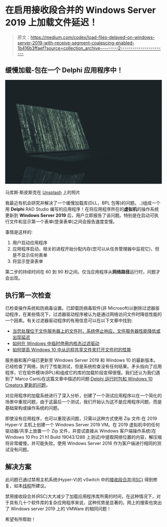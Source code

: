 # 在启用接收段合并的 Windows Server 2019 上加载文件延迟！

> 原文：<https://medium.com/codex/load-files-delayed-on-windows-server-2019-with-receive-segment-coalescing-enabled-1b416b3ffaef?source=collection_archive---------2----------------------->

## 缓慢加载-包在一个 Delphi 应用程序中！

![](img/405f7734b533f45a91bee941cff1b675.png)

马库斯·斯皮斯克在 [Unsplash](https://unsplash.com?utm_source=medium&utm_medium=referral) 上的照片

我最近有机会研究并解决了一个缓慢加载库(DLL，BPL 包等)的问题。..)组成一个用 **Delphi** RAD Studio 编写的应用程序！在将应用程序所在的**虚拟机**的操作系统更新到 **Windows Server 2019** 后，用户立即报告了该问题。特别是在启动可执行文件和显示第一个表单(登录表单)之间会报告速度变慢。

事情是这样的:

1.  用户启动应用程序
2.  应用程序启动，相关的进程开始分配内存(您可以从任务管理器中监视它)，但是不显示任何表单
3.  将显示登录表单

第二步的持续时间在 60 到 90 秒之间。仅当应用程序从**网络路径**运行时，问题才会出现。

## 执行第一次检查

已检查操作系统和防病毒设置。已卸载防病毒软件(非 Microsoft)以删除过滤器驱动程序，在某些情况下，过滤器驱动程序被认为是通过网络访问文件时降低性能的一个因素。有关过滤器驱动程序的有用信息可以在以下文章中找到:

*   [当您处理位于文件服务器上的文件时，系统停止响应、文件服务器性能降低或出现延迟](https://docs.microsoft.com/en-us/troubleshoot/windows-server/performance/slow-performance-file-server)
*   [如何在 Windows 中临时停用内核态过滤驱动](https://docs.microsoft.com/en-us/troubleshoot/windows-server/performance/deactivate-kernel-mode-filter-driver)
*   [如何提高 Windows 10 中从远程共享文件夹打开文件时的性能](https://www.techrepublic.com/article/how-to-improve-performance-when-opening-a-file-from-a-remote-shared-folder-in-windows-10/)

服务器和客户端已更新至 Windows Server 2019 和 Windows 10 的最新版本。已经检查了网络，执行了性能测试，但是系统检查没有任何结果。矛头指向了应用程序，它在软件模块(BPL)和组成它的库的加载阶段变得很慢。我们还认为我们遇到了 Marco Cantù在这篇文章中描述的问题:[Delphi 运行时包和 Windows 10 Creators 更新的问题](https://community.embarcadero.com/de/blogs/entry/the-issue-with-delphi-runtime-packages-and-windows-10-creators-update)。

对应用程序的加载系统进行了深入分析，创建了一个测试应用程序以在一个简化的场景中重现问题，由于这最后一个测试，我们开始认为这不是应用程序问题，而是基础架构或操作系统的问题。

即使没有应用程序，也可以重现该问题，只需以这种方式使用 Zip 文件:在 2019 Hyper-V 主机上创建一个 Windows Server 2019 VM。在 2019 虚拟机中的任何驱动器/共享上放置一个 Zip 文件，并尝试直接从 Windows 客户端操作系统(在 Windows 10 Pro 21 h1 Build 19043.1288 上测试)中提取网络位置的内容，解压缩将非常缓慢，并可能失败。使用 Windows Server 2016 作为客户端进行相同的测试没有问题。

## 解决方案

此问题已通过禁用主机系统(Hyper-V)的 vSwitch 中的[接收段合并(RSC)](https://docs.microsoft.com/sl-si/windows-server/networking/technologies/hpn/rsc-in-the-vswitch?view=vsts) 得到修复，如本[线程](https://social.technet.microsoft.com/Forums/en-US/8aa6a88c-ffc8-4ede-abfc-42e746ff5996/windows-server-2019-hyperv-guest-on-windows-server-2019-hyperv-host?forum=winserverhyperv&prof=required)所建议。

禁用接收段合并(RSC)大大减少了加载应用程序库所需的时间，在这种情况下，对于具有几十个软件库的复杂应用程序来说，这种优势是显著的。网上的搜索也突出了 Windows server 2019 上的 VMWare 的相同问题！

希望有所帮助！
